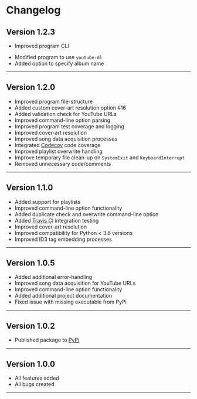 # Changelog  

## Version 1.2.3  

  * Improved program CLI
  <!-- * Added command-line download spinner -->
  * Modified program to use `youtube-dl`
  * Added option to specify album name

--------------------------------  

## Version 1.2.0  

  * Improved program file-structure
  * Added custom cover-art resolution option #16 
  * Added validation check for YouTube URLs 
  * Improved command-line option parsing  
  * Improved program test coverage and logging
  * Improved cover-art resolution
  * Improved song data acquisition processes
  * Integrated [Codecov](https://codecov.io/) code coverage
  * Improved playlist overwrite handling
  * Improve temporary file clean-up on `SystemExit` and `KeyboardInterrupt`
  * Removed unnecessary code/comments

--------------------------------  

## Version 1.1.0  

  * Added support for playlists
  * Improved command-line option functionality  
  * Added duplicate check and overwrite command-line option
  * Added [Travis CI](https://travis-ci.org/) integration testing
  * Improved cover-art resolution
  * Improved compatibility for Python < 3.6 versions
  * Improved ID3 tag embedding processes

--------------------------------  

## Version 1.0.5  

  * Added additional error-handling
  * Improved song data acquisition for YouTube URLs
  * Improved command-line option functionality
  * Added additional project documentation
  * Fixed issue with missing executable from PyPi

--------------------------------  

## Version 1.0.2

  * Published package to [PyPi](https://pypi.org/project/yt2mp3/)

--------------------------------  

## Version 1.0.0

  * All features added
  * All bugs created

--------------------------------  
